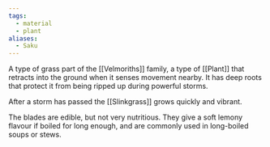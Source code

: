 ```yaml
---
tags:
  - material
  - plant
aliases:
  - Saku
---
```

A type of grass part of the [[Velmoriths]] family, a type of [[Plant]] that retracts into the ground when it senses movement nearby. It has deep roots that protect it from being ripped up during powerful storms.

After a storm has passed the [[Slinkgrass]] grows quickly and vibrant.

The blades are edible, but not very nutritious. They give a soft lemony flavour if boiled for long enough, and are commonly used in long-boiled soups or stews.